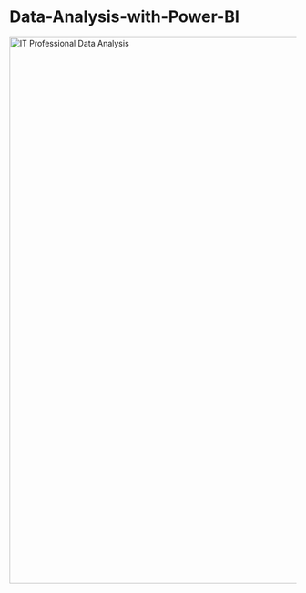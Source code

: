 # Data-Analysis-with-Power-BI
<img width="958" alt="IT Professional Data Analysis" src="https://github.com/mdjubaer12/Data-Analysis-with-Power-BI/assets/62115876/4c4cf523-0f97-429b-9263-fa28cef8063d">
